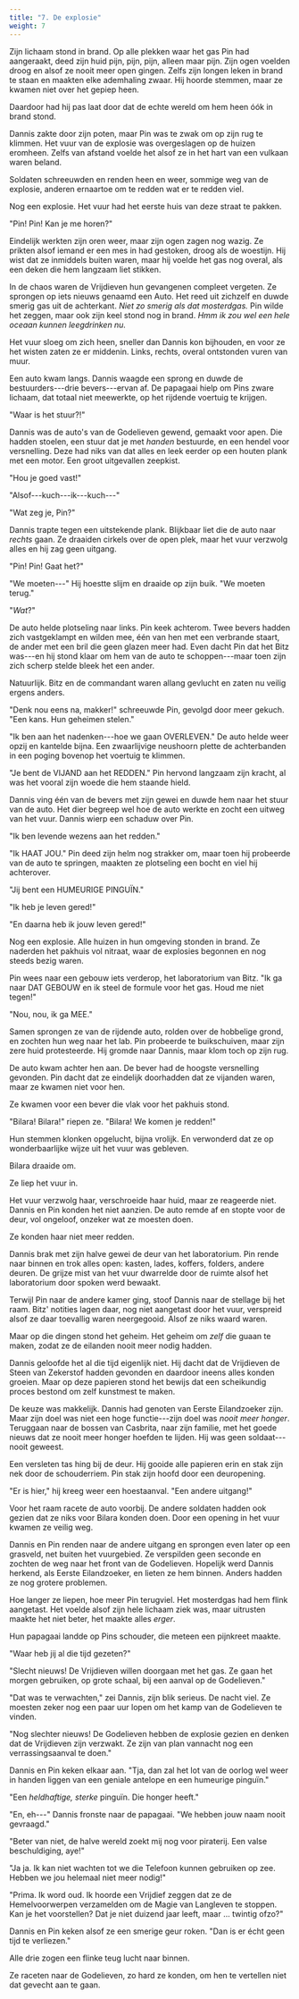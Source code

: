 ```yaml
---
title: "7. De explosie"
weight: 7
---
```


Zijn lichaam stond in brand. Op alle plekken waar het gas Pin had aangeraakt, deed zijn huid pijn, pijn, pijn, alleen maar pijn. Zijn ogen voelden droog en alsof ze nooit meer open gingen. Zelfs zijn longen leken in brand te staan en maakten elke ademhaling zwaar. Hij hoorde stemmen, maar ze kwamen niet over het gepiep heen.

Daardoor had hij pas laat door dat de echte wereld om hem heen óók in brand stond.

Dannis zakte door zijn poten, maar Pin was te zwak om op zijn rug te klimmen. Het vuur van de explosie was overgeslagen op de huizen eromheen. Zelfs van afstand voelde het alsof ze in het hart van een vulkaan waren beland.

Soldaten schreeuwden en renden heen en weer, sommige weg van de explosie, anderen ernaartoe om te redden wat er te redden viel. 

Nog een explosie. Het vuur had het eerste huis van deze straat te pakken.

"Pin! Pin! Kan je me horen?" 

Eindelijk werkten zijn oren weer, maar zijn ogen zagen nog wazig. Ze prikten alsof iemand er een mes in had gestoken, droog als de woestijn. Hij wist dat ze inmiddels buiten waren, maar hij voelde het gas nog overal, als een deken die hem langzaam liet stikken.

In de chaos waren de Vrijdieven hun gevangenen compleet vergeten. Ze sprongen op iets nieuws genaamd een Auto. Het reed uit zichzelf en duwde smerig gas uit de achterkant. _Niet zo smerig als dat mosterdgas._ Pin wilde het zeggen, maar ook zijn keel stond nog in brand. _Hmm ik zou wel een hele oceaan kunnen leegdrinken nu._

Het vuur sloeg om zich heen, sneller dan Dannis kon bijhouden, en voor ze het wisten zaten ze er middenin. Links, rechts, overal ontstonden vuren van muur.

Een auto kwam langs. Dannis waagde een sprong en duwde de bestuurders---drie bevers---ervan af. De papagaai hielp om Pins zware lichaam, dat totaal niet meewerkte, op het rijdende voertuig te krijgen. 

"Waar is het stuur?!" 

Dannis was de auto's van de Godelieven gewend, gemaakt voor apen. Die hadden stoelen, een stuur dat je met _handen_ bestuurde, en een hendel voor versnelling. Deze had niks van dat alles en leek eerder op een houten plank met een motor. Een groot uitgevallen zeepkist.

"Hou je goed vast!"

"Alsof---kuch---ik---kuch---" 

"Wat zeg je, Pin?"

Dannis trapte tegen een uitstekende plank. Blijkbaar liet die de auto naar _rechts_ gaan. Ze draaiden cirkels over de open plek, maar het vuur verzwolg alles en hij zag geen uitgang.

"Pin! Pin! Gaat het?"

"We moeten---" Hij hoestte slijm en draaide op zijn buik. "We moeten terug."

"_Wat_?"

De auto helde plotseling naar links. Pin keek achterom. Twee bevers hadden zich vastgeklampt en wilden mee, één van hen met een verbrande staart, de ander met een bril die geen glazen meer had. Even dacht Pin dat het Bitz was---en hij stond klaar om hem van de auto te schoppen---maar toen zijn zich scherp stelde bleek het een ander.

Natuurlijk. Bitz en de commandant waren allang gevlucht en zaten nu veilig ergens anders. 

"Denk nou eens na, makker!" schreeuwde Pin, gevolgd door meer gekuch. "Een kans. Hun geheimen stelen."

"Ik ben aan het nadenken---hoe we gaan OVERLEVEN." De auto helde weer opzij en kantelde bijna. Een zwaarlijvige neushoorn plette de achterbanden in een poging bovenop het voertuig te klimmen.

"Je bent de VIJAND aan het REDDEN." Pin hervond langzaam zijn kracht, al was het vooral zijn woede die hem staande hield.

Dannis ving één van de bevers met zijn gewei en duwde hem naar het stuur van de auto. Het dier begreep wel hoe de auto werkte en zocht een uitweg van het vuur. Dannis wierp een schaduw over Pin. 

"Ik ben levende wezens aan het redden."

"Ik HAAT JOU." Pin deed zijn helm nog strakker om, maar toen hij probeerde van de auto te springen, maakten ze plotseling een bocht en viel hij achterover.

"Jij bent een HUMEURIGE PINGUÏN." 

"Ik heb je leven gered!"

"En daarna heb ik jouw leven gered!"

Nog een explosie. Alle huizen in hun omgeving stonden in brand. Ze naderden het pakhuis vol nitraat, waar de explosies begonnen en nog steeds bezig waren.

Pin wees naar een gebouw iets verderop, het laboratorium van Bitz. "Ik ga naar DAT GEBOUW en ik steel de formule voor het gas. Houd me niet tegen!"

"Nou, nou, ik ga MEE." 

Samen sprongen ze van de rijdende auto, rolden over de hobbelige grond, en zochten hun weg naar het lab. Pin probeerde te buikschuiven, maar zijn zere huid protesteerde. Hij gromde naar Dannis, maar klom toch op zijn rug.

De auto kwam achter hen aan. De bever had de hoogste versnelling gevonden. Pin dacht dat ze eindelijk doorhadden dat ze vijanden waren, maar ze kwamen niet voor hen.

Ze kwamen voor een bever die vlak voor het pakhuis stond. 

"Bilara! Bilara!" riepen ze. "Bilara! We komen je redden!"

Hun stemmen klonken opgelucht, bijna vrolijk. En verwonderd dat ze op wonderbaarlijke wijze uit het vuur was gebleven.

Bilara draaide om.

Ze liep het vuur in.

Het vuur verzwolg haar, verschroeide haar huid, maar ze reageerde niet. Dannis en Pin konden het niet aanzien. De auto remde af en stopte voor de deur, vol ongeloof, onzeker wat ze moesten doen.

Ze konden haar niet meer redden.

Dannis brak met zijn halve gewei de deur van het laboratorium. Pin rende naar binnen en trok alles open: kasten, lades, koffers, folders, andere deuren. De grijze mist van het vuur dwarrelde door de ruimte alsof het laboratorium door spoken werd bewaakt.

Terwijl Pin naar de andere kamer ging, stoof Dannis naar de stellage bij het raam. Bitz' notities lagen daar, nog niet aangetast door het vuur, verspreid alsof ze daar toevallig waren neergegooid. Alsof ze niks waard waren.

Maar op die dingen stond het geheim. Het geheim om _zelf_ die guaan te maken, zodat ze de eilanden nooit meer nodig hadden. 

Dannis geloofde het al die tijd eigenlijk niet. Hij dacht dat de Vrijdieven de Steen van Zekerstof hadden gevonden en daardoor ineens alles konden groeien. Maar op deze papieren stond het bewijs dat een scheikundig proces bestond om zelf kunstmest te maken.

De keuze was makkelijk. Dannis had genoten van Eerste Eilandzoeker zijn. Maar zijn doel was niet een hoge functie---zijn doel was _nooit meer honger_. Teruggaan naar de bossen van Casbrita, naar zijn familie, met het goede nieuws dat ze nooit meer honger hoefden te lijden. Hij was geen soldaat---nooit geweest.

Een versleten tas hing bij de deur. Hij gooide alle papieren erin en stak zijn nek door de schouderriem. Pin stak zijn hoofd door een deuropening.

"Er is hier," hij kreeg weer een hoestaanval. "Een andere uitgang!"

Voor het raam racete de auto voorbij. De andere soldaten hadden ook gezien dat ze niks voor Bilara konden doen. Door een opening in het vuur kwamen ze veilig weg.

Dannis en Pin renden naar de andere uitgang en sprongen even later op een grasveld, net buiten het vuurgebied. Ze verspilden geen seconde en zochten de weg naar het front van de Godelieven. Hopelijk werd Dannis herkend, als Eerste Eilandzoeker, en lieten ze hem binnen. Anders hadden ze nog grotere problemen.

Hoe langer ze liepen, hoe meer Pin terugviel. Het mosterdgas had hem flink aangetast. Het voelde alsof zijn hele lichaam ziek was, maar uitrusten maakte het niet beter, het maakte alles _erger_.

Hun papagaai landde op Pins schouder, die meteen een pijnkreet maakte.

"Waar heb jij al die tijd gezeten?"

"Slecht nieuws! De Vrijdieven willen doorgaan met het gas. Ze gaan het morgen gebruiken, op grote schaal, bij een aanval op de Godelieven."

"Dat was te verwachten," zei Dannis, zijn blik serieus. De nacht viel. Ze moesten zeker nog een paar uur lopen om het kamp van de Godelieven te vinden.

"Nog slechter nieuws! De Godelieven hebben de explosie gezien en denken dat de Vrijdieven zijn verzwakt. Ze zijn van plan vannacht nog een verrassingsaanval te doen."

Dannis en Pin keken elkaar aan. "Tja, dan zal het lot van de oorlog wel weer in handen liggen van een geniale antelope en een humeurige pinguïn."

"Een _heldhaftige, sterke_ pinguïn. Die honger heeft."

"En, eh---" Dannis fronste naar de papagaai. "We hebben jouw naam nooit gevraagd."

"Beter van niet, de halve wereld zoekt mij nog voor piraterij. Een valse beschuldiging, aye!"

"Ja ja. Ik kan niet wachten tot we die Telefoon kunnen gebruiken op zee. Hebben we jou helemaal niet meer nodig!"

"Prima. Ik word oud. Ik hoorde een Vrijdief zeggen dat ze de Hemelvoorwerpen verzamelden om de Magie van Langleven te stoppen. Kan je het voorstellen? Dat je niet duizend jaar leeft, maar ... twintig ofzo?"

Dannis en Pin keken alsof ze een smerige geur roken. "Dan is er écht geen tijd te verliezen."

Alle drie zogen een flinke teug lucht naar binnen.

Ze raceten naar de Godelieven, zo hard ze konden, om hen te vertellen niet dat gevecht aan te gaan.